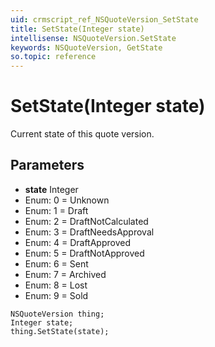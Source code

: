 ```yaml
---
uid: crmscript_ref_NSQuoteVersion_SetState
title: SetState(Integer state)
intellisense: NSQuoteVersion.SetState
keywords: NSQuoteVersion, GetState
so.topic: reference
---
```


# SetState(Integer state)

Current state of this quote version.

## Parameters

* **state** Integer
* Enum: 0 = Unknown
* Enum: 1 = Draft
* Enum: 2 = DraftNotCalculated
* Enum: 3 = DraftNeedsApproval
* Enum: 4 = DraftApproved
* Enum: 5 = DraftNotApproved
* Enum: 6 = Sent
* Enum: 7 = Archived
* Enum: 8 = Lost
* Enum: 9 = Sold

```crmscript
NSQuoteVersion thing;
Integer state;
thing.SetState(state);
```

